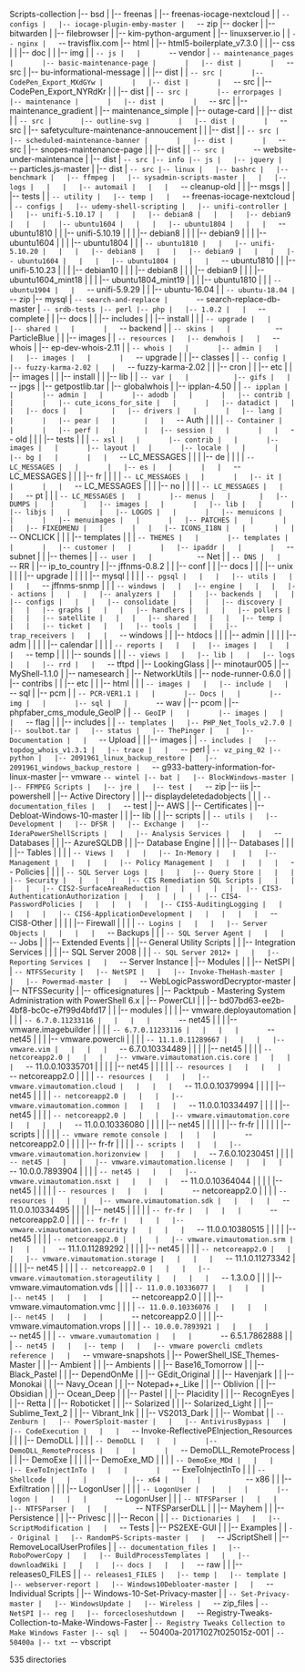 Scripts-collection
|-- bsd
|   |-- freenas
|   |-- freenas-iocage-nextcloud
|   |   `-- configs
|   |-- iocage-plugin-emby-master
|   `-- zip
|-- docker
|   |-- bitwarden
|   |-- filebrowser
|   |-- kim-python-argument
|   |-- linuxserver.io
|   |   `-- nginx
|   `-- travisflix.com
|-- html
|   |-- html5-boilerplate_v7.3.0
|   |   |-- css
|   |   |-- doc
|   |   |-- img
|   |   `-- js
|   |       `-- vendor
|   `-- maintenance_pages
|       |-- basic-maintenance-page
|       |   |-- dist
|       |   `-- src
|       |-- bu-informational-message
|       |   |-- dist
|       |   `-- src
|       |-- CodePen_Export_MXdGYw
|       |   |-- dist
|       |   `-- src
|       |-- CodePen_Export_NYRdKr
|       |   |-- dist
|       |   `-- src
|       |-- errorpages
|       |-- maintenance
|       |   |-- dist
|       |   `-- src
|       |-- maintenance_gradient
|       |-- maintenance_simple
|       |-- outage-card
|       |   |-- dist
|       |   `-- src
|       |-- outline-svg
|       |   |-- dist
|       |   `-- src
|       |-- safetyculture-maintenance-annoucement
|       |   |-- dist
|       |   `-- src
|       |-- scheduled-maintenance-banner
|       |   |-- dist
|       |   `-- src
|       |-- snopes-maintenance-page
|       |   |-- dist
|       |   `-- src
|       `-- website-under-maintenance
|           |-- dist
|           `-- src
|-- info
|-- js
|   |-- jquery
|   `-- particles.js-master
|       |-- dist
|       `-- src
|-- linux
|   |-- bashrc
|   |-- benchmark
|   |-- ffmpeg
|   |-- sysadmin-scripts-master
|   |   |-- logs
|   |   |   |-- automail
|   |   |   `-- cleanup-old
|   |   |-- msgs
|   |   |-- tests
|   |   `-- utility
|   |-- temp
|   |   `-- freenas-iocage-nextcloud
|   |       `-- configs
|   |-- udemy-shell-scripting
|   |-- unifi-controller
|   |   |-- unifi-5.10.17
|   |   |   |-- debian8
|   |   |   |-- debian9
|   |   |   |-- ubuntu1604
|   |   |   |-- ubuntu1804
|   |   |   `-- ubuntu1810
|   |   |-- unifi-5.10.19
|   |   |   |-- debian8
|   |   |   |-- debian9
|   |   |   |-- ubuntu1604
|   |   |   |-- ubuntu1804
|   |   |   `-- ubuntu1810
|   |   |-- unifi-5.10.20
|   |   |   |-- debian8
|   |   |   |-- debian9
|   |   |   |-- ubuntu1604
|   |   |   |-- ubuntu1804
|   |   |   `-- ubuntu1810
|   |   |-- unifi-5.10.23
|   |   |   |-- debian10
|   |   |   |-- debian8
|   |   |   |-- debian9
|   |   |   |-- ubuntu1604_mint18
|   |   |   |-- ubuntu1804_mint19
|   |   |   |-- ubuntu1810
|   |   |   `-- ubuntu1904
|   |   `-- unifi-5.9.29
|   |       |-- ubuntu-16.04
|   |       `-- ubuntu-18.04
|   `-- zip
|-- mysql
|   `-- search-and-replace
|       `-- search-replace-db-master
|           `-- srdb-tests
|-- perl
|-- php
|   |-- 1.0.2
|   |   `-- complete
|   |       |-- docs
|   |       |-- includes
|   |       |-- install
|   |       |   `-- upgrade
|   |       |-- shared
|   |       |   `-- backend
|   |       `-- skins
|   |           `-- ParticleBlue
|   |               |-- images
|   |               `-- resources
|   |-- denwhois
|   |   `-- whois
|   |-- ep-dev-whois-2.11
|   |   `-- whois
|   |       |-- admin
|   |       |   |-- images
|   |       |   `-- upgrade
|   |       |-- classes
|   |       `-- config
|   |-- fuzzy-karma-2.02
|   |   `-- fuzzy-karma-2.02
|   |       |-- cron
|   |       |-- etc
|   |       |-- images
|   |       |-- install
|   |       |-- lib
|   |       `-- var
|   |           |-- gifs
|   |           `-- jpgs
|   |-- getpostlib.tar
|   |-- globalwhois
|   |-- ipplan-4.50
|   |   `-- ipplan
|   |       |-- admin
|   |       |-- adodb
|   |       |   |-- contrib
|   |       |   |-- cute_icons_for_site
|   |       |   |-- datadict
|   |       |   |-- docs
|   |       |   |-- drivers
|   |       |   |-- lang
|   |       |   |-- pear
|   |       |   |   `-- Auth
|   |       |   |       `-- Container
|   |       |   |-- perf
|   |       |   |-- session
|   |       |   |   `-- old
|   |       |   |-- tests
|   |       |   `-- xsl
|   |       |-- contrib
|   |       |-- images
|   |       |-- layout
|   |       |-- locale
|   |       |   |-- bg
|   |       |   |   `-- LC_MESSAGES
|   |       |   |-- de
|   |       |   |   `-- LC_MESSAGES
|   |       |   |-- es
|   |       |   |   `-- LC_MESSAGES
|   |       |   |-- fr
|   |       |   |   `-- LC_MESSAGES
|   |       |   |-- it
|   |       |   |   `-- LC_MESSAGES
|   |       |   |-- no
|   |       |   |   `-- LC_MESSAGES
|   |       |   `-- pt
|   |       |       `-- LC_MESSAGES
|   |       |-- menus
|   |       |   |-- DUMPS
|   |       |   |-- images
|   |       |   |-- lib
|   |       |   |-- libjs
|   |       |   |-- LOGOS
|   |       |   |-- menuicons
|   |       |   |-- menuimages
|   |       |   |-- PATCHES
|   |       |   |   |-- FIXEDMENU
|   |       |   |   |-- ICONS_I18N
|   |       |   |   `-- ONCLICK
|   |       |   |-- templates
|   |       |   `-- THEMES
|   |       |-- templates
|   |       |   |-- customer
|   |       |   |-- ipaddr
|   |       |   `-- subnet
|   |       |-- themes
|   |       `-- user
|   |           `-- Net
|   |               `-- DNS
|   |                   `-- RR
|   |-- ip_to_country
|   |-- jffnms-0.8.2
|   |   |-- conf
|   |   |-- docs
|   |   |   |-- unix
|   |   |   |-- upgrade
|   |   |   |   |-- mysql
|   |   |   |   `-- pgsql
|   |   |   |-- utils
|   |   |   |   `-- jffnms-snmp
|   |   |   `-- windows
|   |   |-- engine
|   |   |   |-- actions
|   |   |   |-- analyzers
|   |   |   |-- backends
|   |   |   |-- configs
|   |   |   |-- consolidate
|   |   |   |-- discovery
|   |   |   |-- graphs
|   |   |   |-- handlers
|   |   |   |-- pollers
|   |   |   |-- satellite
|   |   |   |-- shared
|   |   |   |-- temp
|   |   |   |-- ticket
|   |   |   |-- tools
|   |   |   |-- trap_receivers
|   |   |   `-- windows
|   |   |-- htdocs
|   |   |   |-- admin
|   |   |   |   |-- adm
|   |   |   |   |-- calendar
|   |   |   |   `-- reports
|   |   |   |-- images
|   |   |   |   `-- temp
|   |   |   |-- sounds
|   |   |   `-- views
|   |   |-- lib
|   |   |-- logs
|   |   |-- rrd
|   |   `-- tftpd
|   |-- LookingGlass
|   |-- minotaur005
|   |-- MyShell-1.1.0
|   |-- namesearch
|   |-- NetworkUtils
|   |-- node-runner-0.6.0
|   |   |-- contribs
|   |   |-- etc
|   |   |-- html
|   |   |   `-- images
|   |   |-- include
|   |   `-- sql
|   |-- pcm
|   |   `-- PCR-VER1.1
|   |       |-- Docs
|   |       |-- img
|   |       |-- sql
|   |       `-- wav
|   |-- pcom
|   |-- phpfaber_cms_module_GeoIP
|   |   `-- GeoIP
|   |       |-- images
|   |       |   `-- flag
|   |       |-- includes
|   |       `-- templates
|   |-- PHP_Net_Tools_v2.7.0
|   |-- soulbot.tar
|   |-- status
|   |-- ThePinger
|   |   |-- Documentation
|   |   `-- Upload
|   |       |-- images
|   |       `-- includes
|   |-- topdog_whois_v1.3.1
|   |-- trace
|   |   `-- perl
|   `-- vz_ping_02
|-- python
|   |-- 2091961_linux_backup_restore
|   |-- 2091961_windows_backup_restore
|   `-- g933-battery-information-for-linux-master
|-- vmware
`-- wintel
    |-- bat
    |   |-- BlockWindows-master
    |   |-- FFMPEG Scripts
    |   |-- jre
    |   |-- test
    |   `-- zip
    |-- iis
    |-- powershell
    |   |-- Active Directory
    |   |   |-- displaydeletedadobjects
    |   |   |   `-- documentation_files
    |   |   `-- test
    |   |-- AWS
    |   |-- Certificates
    |   |-- Debloat-Windows-10-master
    |   |   |-- lib
    |   |   |-- scripts
    |   |   `-- utils
    |   |-- Development
    |   |-- DFSR
    |   |-- Exchange
    |   |-- IderaPowerShellScripts
    |   |   |-- Analysis Services
    |   |   |   `-- Databases
    |   |   |-- AzureSQLDB
    |   |   |-- Database Engine
    |   |   |   |-- Databases
    |   |   |   |   |-- Tables
    |   |   |   |   `-- Views
    |   |   |   |-- In-Memory
    |   |   |   |-- Management
    |   |   |   |   |-- Policy Management
    |   |   |   |   |   `-- Policies
    |   |   |   |   `-- SQL Server Logs
    |   |   |   |-- Query Store
    |   |   |   |-- Security
    |   |   |   |   |-- CIS Remediation SQL Scripts
    |   |   |   |   |   |-- CIS2-SurfaceAreaReduction
    |   |   |   |   |   |-- CIS3-AuthenticationAuthorization
    |   |   |   |   |   |-- CIS4-PasswordPolicies
    |   |   |   |   |   |-- CIS5-AuditingLogging
    |   |   |   |   |   |-- CIS6-ApplicationDevelopment
    |   |   |   |   |   `-- CIS8-Other
    |   |   |   |   |-- Firewall
    |   |   |   |   `-- Logins
    |   |   |   |-- Server Objects
    |   |   |   |   `-- Backups
    |   |   |   `-- SQL Server Agent
    |   |   |       `-- Jobs
    |   |   |-- Extended Events
    |   |   |-- General Utility Scripts
    |   |   |-- Integration Services
    |   |   |   |-- SQL Server 2008
    |   |   |   `-- SQL Server 2012+
    |   |   |-- Reporting Services
    |   |   `-- Server Instance
    |   |-- Modules
    |   |   |-- NetSPI
    |   |   `-- NTFSSecurity
    |   |-- NetSPI
    |   |   |-- Invoke-TheHash-master
    |   |   |-- Powermad-master
    |   |   `-- WebLogicPasswordDecryptor-master
    |   |-- NTFSSecurity
    |   |-- officesignatures
    |   |-- Packtpub - Mastering System Administration with PowerShell 6.x
    |   |-- PowerCLI
    |   |   |-- bd07bd63-ee2b-4bf8-bc0c-e7f99d4bfd17
    |   |   |-- modules
    |   |   |   |-- vmware.deployautomation
    |   |   |   |   `-- 6.7.0.11233116
    |   |   |   |       `-- net45
    |   |   |   |-- vmware.imagebuilder
    |   |   |   |   `-- 6.7.0.11233116
    |   |   |   |       `-- net45
    |   |   |   |-- vmware.powercli
    |   |   |   |   `-- 11.1.0.11289667
    |   |   |   |-- vmware.vim
    |   |   |   |   `-- 6.7.0.10334489
    |   |   |   |       |-- net45
    |   |   |   |       `-- netcoreapp2.0
    |   |   |   |-- vmware.vimautomation.cis.core
    |   |   |   |   `-- 11.0.0.10335701
    |   |   |   |       |-- net45
    |   |   |   |       |   `-- resources
    |   |   |   |       `-- netcoreapp2.0
    |   |   |   |           `-- resources
    |   |   |   |-- vmware.vimautomation.cloud
    |   |   |   |   `-- 11.0.0.10379994
    |   |   |   |       |-- net45
    |   |   |   |       `-- netcoreapp2.0
    |   |   |   |-- vmware.vimautomation.common
    |   |   |   |   `-- 11.0.0.10334497
    |   |   |   |       |-- net45
    |   |   |   |       `-- netcoreapp2.0
    |   |   |   |-- vmware.vimautomation.core
    |   |   |   |   `-- 11.0.0.10336080
    |   |   |   |       |-- net45
    |   |   |   |       |   |-- fr-fr
    |   |   |   |       |   |-- scripts
    |   |   |   |       |   `-- vmware remote console
    |   |   |   |       `-- netcoreapp2.0
    |   |   |   |           |-- fr-fr
    |   |   |   |           `-- scripts
    |   |   |   |-- vmware.vimautomation.horizonview
    |   |   |   |   `-- 7.6.0.10230451
    |   |   |   |       `-- net45
    |   |   |   |-- vmware.vimautomation.license
    |   |   |   |   `-- 10.0.0.7893904
    |   |   |   |       `-- net45
    |   |   |   |-- vmware.vimautomation.nsxt
    |   |   |   |   `-- 11.0.0.10364044
    |   |   |   |       |-- net45
    |   |   |   |       |   `-- resources
    |   |   |   |       `-- netcoreapp2.0
    |   |   |   |           `-- resources
    |   |   |   |-- vmware.vimautomation.sdk
    |   |   |   |   `-- 11.0.0.10334495
    |   |   |   |       |-- net45
    |   |   |   |       |   `-- fr-fr
    |   |   |   |       `-- netcoreapp2.0
    |   |   |   |           `-- fr-fr
    |   |   |   |-- vmware.vimautomation.security
    |   |   |   |   `-- 11.0.0.10380515
    |   |   |   |       |-- net45
    |   |   |   |       `-- netcoreapp2.0
    |   |   |   |-- vmware.vimautomation.srm
    |   |   |   |   `-- 11.1.0.11289292
    |   |   |   |       |-- net45
    |   |   |   |       `-- netcoreapp2.0
    |   |   |   |-- vmware.vimautomation.storage
    |   |   |   |   `-- 11.1.0.11273342
    |   |   |   |       |-- net45
    |   |   |   |       `-- netcoreapp2.0
    |   |   |   |-- vmware.vimautomation.storageutility
    |   |   |   |   `-- 1.3.0.0
    |   |   |   |-- vmware.vimautomation.vds
    |   |   |   |   `-- 11.0.0.10336077
    |   |   |   |       |-- net45
    |   |   |   |       `-- netcoreapp2.0
    |   |   |   |-- vmware.vimautomation.vmc
    |   |   |   |   `-- 11.0.0.10336076
    |   |   |   |       |-- net45
    |   |   |   |       `-- netcoreapp2.0
    |   |   |   |-- vmware.vimautomation.vrops
    |   |   |   |   `-- 10.0.0.7893921
    |   |   |   |       `-- net45
    |   |   |   `-- vmware.vumautomation
    |   |   |       `-- 6.5.1.7862888
    |   |   |           `-- net45
    |   |   |-- temp
    |   |   |-- vmware powercli cmdlets reference
    |   |   `-- vmware-snapshots
    |   |-- PowerShell_ISE_Themes-Master
    |   |   |-- Ambient
    |   |   |-- Ambients
    |   |   |-- Base16_Tomorrow
    |   |   |-- Black_Pastel
    |   |   |-- DependOnMe
    |   |   |-- GEdit_Original
    |   |   |-- Havenjark
    |   |   |-- Monokai
    |   |   |-- Navy_Ocean
    |   |   |-- Notepad++_Like
    |   |   |-- Oblivion
    |   |   |-- Obsidian
    |   |   |-- Ocean_Deep
    |   |   |-- Pastel
    |   |   |-- Placidity
    |   |   |-- RecognEyes
    |   |   |-- Retta
    |   |   |-- Roboticket
    |   |   |-- Solarized
    |   |   |-- Solarized_Light
    |   |   |-- Sublime_Text_2
    |   |   |-- Vibrant_Ink
    |   |   |-- VS2013_Dark
    |   |   |-- Wombat
    |   |   `-- Zenburn
    |   |-- PowerSploit-master
    |   |   |-- AntivirusBypass
    |   |   |-- CodeExecution
    |   |   |   `-- Invoke-ReflectivePEInjection_Resources
    |   |   |       |-- DemoDLL
    |   |   |       |   `-- DemoDLL
    |   |   |       |-- DemoDLL_RemoteProcess
    |   |   |       |   `-- DemoDLL_RemoteProcess
    |   |   |       |-- DemoExe
    |   |   |       |   |-- DemoExe_MD
    |   |   |       |   `-- DemoExe_MDd
    |   |   |       |-- ExeToInjectInTo
    |   |   |       |   `-- ExeToInjectInTo
    |   |   |       `-- Shellcode
    |   |   |           |-- x64
    |   |   |           `-- x86
    |   |   |-- Exfiltration
    |   |   |   |-- LogonUser
    |   |   |   |   `-- LogonUser
    |   |   |   |       |-- logon
    |   |   |   |       `-- LogonUser
    |   |   |   `-- NTFSParser
    |   |   |       |-- NTFSParser
    |   |   |       `-- NTFSParserDLL
    |   |   |-- Mayhem
    |   |   |-- Persistence
    |   |   |-- Privesc
    |   |   |-- Recon
    |   |   |   `-- Dictionaries
    |   |   |-- ScriptModification
    |   |   `-- Tests
    |   |-- PS2EXE-GUI
    |   |   |-- Examples
    |   |   `-- Original
    |   |-- RandomPS-Scripts-master
    |   |   `-- JScriptShell
    |   |-- RemoveLocalUserProfiles
    |   |   `-- documentation_files
    |   |-- RoboPowerCopy
    |   |   |-- BuildProcessTemplates
    |   |   |-- downloadWiki
    |   |   |   |-- docs
    |   |   |   `-- raw
    |   |   |-- releases0_FILES
    |   |   `-- releases1_FILES
    |   |-- temp
    |   |-- template
    |   |-- webserver-report
    |   |-- Windows10Debloater-master
    |   |   `-- Individual Scripts
    |   |-- Windows-10-Set-Privacy-master
    |   |   `-- Set-Privacy-master
    |   |-- WindowsUpdate
    |   |-- Wireless
    |   `-- zip_files
    |       `-- NetSPI
    |-- reg
    |   |-- forcecloseshutdown
    |   `-- Registry-Tweaks-Collection-to-Make-Windows-Faster
    |       `-- Registry Tweaks Collection to Make Windows Faster
    |-- sql
    |   `-- 50400a-20171027t025015z-001
    |       `-- 50400a
    |-- txt
    `-- vbscript

535 directories
